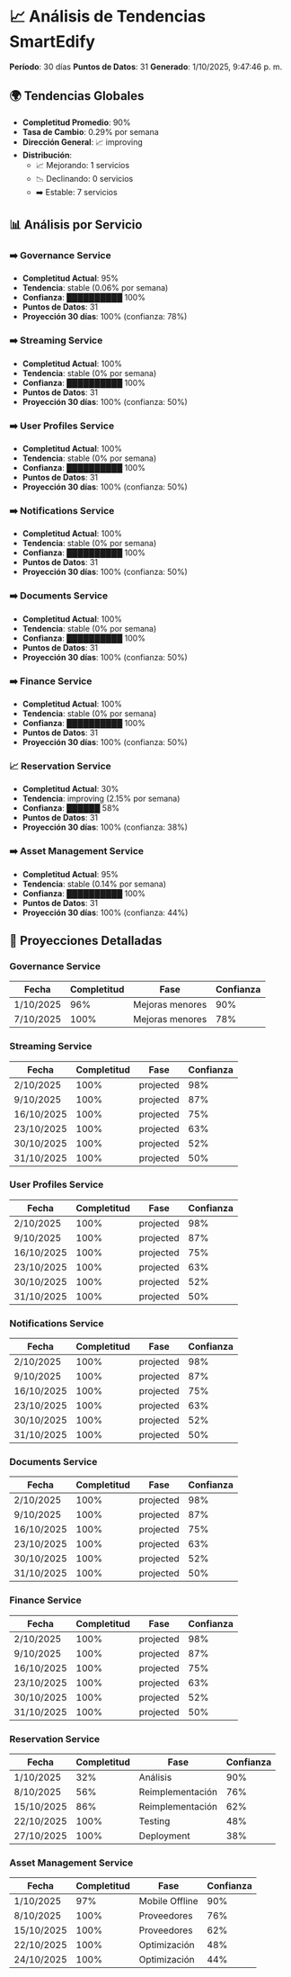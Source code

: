 # 📈 Análisis de Tendencias SmartEdify

**Período**: 30 días
**Puntos de Datos**: 31
**Generado**: 1/10/2025, 9:47:46 p. m.

## 🌍 Tendencias Globales

- **Completitud Promedio**: 90%
- **Tasa de Cambio**: 0.29% por semana
- **Dirección General**: 📈 improving
- **Distribución**:
  - 📈 Mejorando: 1 servicios
  - 📉 Declinando: 0 servicios
  - ➡️ Estable: 7 servicios

## 📊 Análisis por Servicio

### ➡️ Governance Service
- **Completitud Actual**: 95%
- **Tendencia**: stable (0.06% por semana)
- **Confianza**: ██████████ 100%
- **Puntos de Datos**: 31
- **Proyección 30 días**: 100% (confianza: 78%)

### ➡️ Streaming Service
- **Completitud Actual**: 100%
- **Tendencia**: stable (0% por semana)
- **Confianza**: ██████████ 100%
- **Puntos de Datos**: 31
- **Proyección 30 días**: 100% (confianza: 50%)

### ➡️ User Profiles Service
- **Completitud Actual**: 100%
- **Tendencia**: stable (0% por semana)
- **Confianza**: ██████████ 100%
- **Puntos de Datos**: 31
- **Proyección 30 días**: 100% (confianza: 50%)

### ➡️ Notifications Service
- **Completitud Actual**: 100%
- **Tendencia**: stable (0% por semana)
- **Confianza**: ██████████ 100%
- **Puntos de Datos**: 31
- **Proyección 30 días**: 100% (confianza: 50%)

### ➡️ Documents Service
- **Completitud Actual**: 100%
- **Tendencia**: stable (0% por semana)
- **Confianza**: ██████████ 100%
- **Puntos de Datos**: 31
- **Proyección 30 días**: 100% (confianza: 50%)

### ➡️ Finance Service
- **Completitud Actual**: 100%
- **Tendencia**: stable (0% por semana)
- **Confianza**: ██████████ 100%
- **Puntos de Datos**: 31
- **Proyección 30 días**: 100% (confianza: 50%)

### 📈 Reservation Service
- **Completitud Actual**: 30%
- **Tendencia**: improving (2.15% por semana)
- **Confianza**: ██████ 58%
- **Puntos de Datos**: 31
- **Proyección 30 días**: 100% (confianza: 38%)

### ➡️ Asset Management Service
- **Completitud Actual**: 95%
- **Tendencia**: stable (0.14% por semana)
- **Confianza**: ██████████ 100%
- **Puntos de Datos**: 31
- **Proyección 30 días**: 100% (confianza: 44%)

## 🔮 Proyecciones Detalladas

### Governance Service

| Fecha | Completitud | Fase | Confianza |
|-------|-------------|------|----------|
| 1/10/2025 | 96% | Mejoras menores | 90% |
| 7/10/2025 | 100% | Mejoras menores | 78% |

### Streaming Service

| Fecha | Completitud | Fase | Confianza |
|-------|-------------|------|----------|
| 2/10/2025 | 100% | projected | 98% |
| 9/10/2025 | 100% | projected | 87% |
| 16/10/2025 | 100% | projected | 75% |
| 23/10/2025 | 100% | projected | 63% |
| 30/10/2025 | 100% | projected | 52% |
| 31/10/2025 | 100% | projected | 50% |

### User Profiles Service

| Fecha | Completitud | Fase | Confianza |
|-------|-------------|------|----------|
| 2/10/2025 | 100% | projected | 98% |
| 9/10/2025 | 100% | projected | 87% |
| 16/10/2025 | 100% | projected | 75% |
| 23/10/2025 | 100% | projected | 63% |
| 30/10/2025 | 100% | projected | 52% |
| 31/10/2025 | 100% | projected | 50% |

### Notifications Service

| Fecha | Completitud | Fase | Confianza |
|-------|-------------|------|----------|
| 2/10/2025 | 100% | projected | 98% |
| 9/10/2025 | 100% | projected | 87% |
| 16/10/2025 | 100% | projected | 75% |
| 23/10/2025 | 100% | projected | 63% |
| 30/10/2025 | 100% | projected | 52% |
| 31/10/2025 | 100% | projected | 50% |

### Documents Service

| Fecha | Completitud | Fase | Confianza |
|-------|-------------|------|----------|
| 2/10/2025 | 100% | projected | 98% |
| 9/10/2025 | 100% | projected | 87% |
| 16/10/2025 | 100% | projected | 75% |
| 23/10/2025 | 100% | projected | 63% |
| 30/10/2025 | 100% | projected | 52% |
| 31/10/2025 | 100% | projected | 50% |

### Finance Service

| Fecha | Completitud | Fase | Confianza |
|-------|-------------|------|----------|
| 2/10/2025 | 100% | projected | 98% |
| 9/10/2025 | 100% | projected | 87% |
| 16/10/2025 | 100% | projected | 75% |
| 23/10/2025 | 100% | projected | 63% |
| 30/10/2025 | 100% | projected | 52% |
| 31/10/2025 | 100% | projected | 50% |

### Reservation Service

| Fecha | Completitud | Fase | Confianza |
|-------|-------------|------|----------|
| 1/10/2025 | 32% | Análisis | 90% |
| 8/10/2025 | 56% | Reimplementación | 76% |
| 15/10/2025 | 86% | Reimplementación | 62% |
| 22/10/2025 | 100% | Testing | 48% |
| 27/10/2025 | 100% | Deployment | 38% |

### Asset Management Service

| Fecha | Completitud | Fase | Confianza |
|-------|-------------|------|----------|
| 1/10/2025 | 97% | Mobile Offline | 90% |
| 8/10/2025 | 100% | Proveedores | 76% |
| 15/10/2025 | 100% | Proveedores | 62% |
| 22/10/2025 | 100% | Optimización | 48% |
| 24/10/2025 | 100% | Optimización | 44% |

